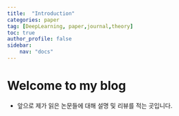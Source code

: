```yaml
---
title:  "Introduction"
categories: paper
tag: [DeepLearning, paper,journal,theory]
toc: true
author_profile: false
sidebar:
    nav: "docs"
---
```


# Welcome to my blog

- 앞으로 제가 읽은 논문들에 대해 설명 및 리뷰를 적는 곳입니다.